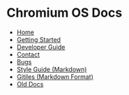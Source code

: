 # Chromium OS Docs

[logo]: https://chromium-review.googlesource.com/plugins/chromium-style/static/chromium_logo.png
[home]: /README.md

* [Home][home]
* [Getting Started](./development_basics.md)
* [Developer Guide](./developer_guide.md)
* [Contact](https://groups.google.com/a/chromium.org/forum/#!forum/chromium-os-dev)
* [Bugs](https://crbug.com/)
* [Style Guide (Markdown)](https://github.com/google/styleguide/tree/gh-pages/docguide)
* [Gitiles (Markdown Format)](https://gerrit.googlesource.com/gitiles/+/master/Documentation/markdown.md)
* [Old Docs](https://www.chromium.org/chromium-os)
